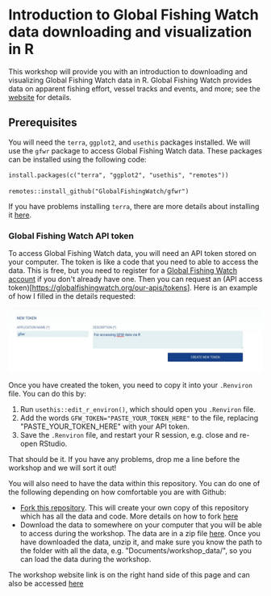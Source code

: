 # Introduction to Global Fishing Watch data downloading and visualization in R

This workshop will provide you with an introduction to downloading and visualizing Global Fishing Watch data in R. Global Fishing Watch provides data on apparent fishing effort, vessel tracks and events, and more; see the [website](https://globalfishingwatch.org/) for details.

## Prerequisites

You will need the `terra`, `ggplot2`, and `usethis` packages installed. We will use the `gfwr` package to access Global Fishing Watch data. These packages can be installed using the following code:

```         
install.packages(c("terra", "ggplot2", "usethis", "remotes"))

remotes::install_github("GlobalFishingWatch/gfwr")
```

If you have problems installing `terra`, there are more details about installing it [here](https://rspatial.github.io/terra/index.html).

### Global Fishing Watch API token

To access Global Fishing Watch data, you will need an API token stored on your computer. The token is like a code that you need to able to access the data. This is free, but you need to register for a [Global Fishing Watch account](https://gateway.api.globalfishingwatch.org/auth?client=gfw&callback=https%3A%2F%2Fglobalfishingwatch.org%2Four-apis%2Ftokens&locale=en&_gl=1*cxpc0o*_gcl_au*NTAwNjIxOTE5LjE3Mzc1MTkzMTY.*_ga*MTQxNzMzMDU2NC4xNzM3NTE5MzE2*_ga_5W83X3EYGW*MTczNzUxOTMxNi4xLjEuMTczNzUyMTEyMC42MC4wLjEwNjUwNzY1MjM.*_ga_M5J2ZHDZMV*MTczNzUxOTMxNi4xLjEuMTczNzUyMTEyNi42MC4wLjE1NjQ4Njc1NzU.) if you don't already have one. Then you can request an (API access token)[<https://globalfishingwatch.org/our-apis/tokens>]. Here is an example of how I filled in the details requested:

![](figures/gfw_api_token.jpeg)

Once you have created the token, you need to copy it into your `.Renviron` file. You can do this by:

1.  Run `usethis::edit_r_environ()`, which should open you `.Renviron` file.
2.  Add the words `GFW_TOKEN="PASTE_YOUR_TOKEN_HERE"` to the file, replacing "PASTE_YOUR_TOKEN_HERE" with your API token. 
3.  Save the `.Renviron` file, and restart your R session, e.g. close and re-open RStudio.

That should be it. If you have any problems, drop me a line before the workshop and we will sort it out!

You will also need to have the data within this repository. You can do one of the following depending on how comfortable you are with Github:

-   [Fork this repository](https://github.com/jflowernet/intro-terra/fork). This will create your own copy of this repository which has all the data and code. More details on how to fork [here](https://docs.github.com/en/pull-requests/collaborating-with-pull-requests/working-with-forks/fork-a-repo)
-   Download the data to somewhere on your computer that you will be able to access during the workshop. The data are in a zip file [here](https://github.com/jflowernet/intro-terra/raw/main/data/data.zip). Once you have downloaded the data, unzip it, and make sure you know the path to the folder with all the data, e.g. "Documents/workshop_data/", so you can load the data during the workshop.

The workshop website link is on the right hand side of this page and can also be accessed [here](https://jflowernet.github.io/intro-terra/)
